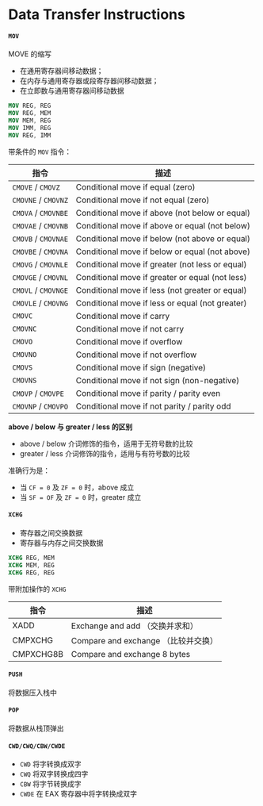 # Data Transfer Instructions

#### `MOV`

MOVE 的缩写
- 在通用寄存器间移动数据；
- 在内存与通用寄存器或段寄存器间移动数据；
- 在立即数与通用寄存器间移动数据

```nasm
MOV REG, REG
MOV REG, MEM
MOV MEM, REG
MOV IMM, REG
MOV REG, IMM
```

带条件的 `MOV` 指令：

| 指令                | 描述                                            |
| ------------------- | ----------------------------------------------- |
| `CMOVE` / `CMOVZ`   | Conditional move if equal (zero)                |
| `CMOVNE` / `CMOVNZ` | Conditional move if not equal (zero)            |
| `CMOVA` / `CMOVNBE` | Conditional move if above (not below or equal)  |
| `CMOVAE` / `CMOVNB` | Conditional move if above or equal (not below)  |
| `CMOVB` / `CMOVNAE` | Conditional move if below (not above or equal)  |
| `CMOVBE` / `CMOVNA` | Conditional move if below or equal (not above)  |
| `CMOVG` / `CMOVNLE` | Conditional move if greater (not less or equal) |
| `CMOVGE` / `CMOVNL` | Conditional move if greater or equal (not less) |
| `CMOVL` / `CMOVNGE` | Conditional move if less (not greater or equal) |
| `CMOVLE` / `CMOVNG` | Conditional move if less or equal (not greater) |
| `CMOVC`             | Conditional move if carry                       |
| `CMOVNC`            | Conditional move if not carry                   |
| `CMOVO`             | Conditional move if overflow                    |
| `CMOVNO`            | Conditional move if not overflow                |
| `CMOVS`             | Conditional move if sign (negative)             |
| `CMOVNS`            | Conditional move if not sign (non-negative)     |
| `CMOVP` / `CMOVPE`  | Conditional move if parity / parity even        |
| `CMOVNP` / `CMOVPO` | Conditional move if not parity / parity odd     |

**above / below 与 greater / less 的区别**

- above / below 介词修饰的指令，适用于无符号数的比较
- greater / less 介词修饰的指令，适用与有符号数的比较

准确行为是：

- 当 `CF = 0` 及 `ZF = 0` 时，above 成立
- 当 `SF = OF` 及 `ZF = 0` 时，greater 成立


#### `XCHG`

- 寄存器之间交换数据
- 寄存器与内存之间交换数据

```nasm
XCHG REG, MEM
XCHG MEM, REG
XCHG REG, REG
```

带附加操作的 `XCHG`

| 指令      | 描述                                |
| --------- | ----------------------------------- |
| XADD      | Exchange and add （交换并求和）     |
| CMPXCHG   | Compare and exchange （比较并交换） |
| CMPXCHG8B | Compare and exchange 8 bytes        |


#### `PUSH`

将数据压入栈中

#### `POP`

将数据从栈顶弹出

#### `CWD/CWQ/CBW/CWDE`

- `CWD` 将字转换成双字
- `CWQ` 将双字转换成四字
- `CBW` 将字节转换成字
- `CWDE` 在 EAX 寄存器中将字转换成双字






